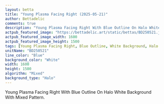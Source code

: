 ```yaml
---
layout: betta
title: "Young Plasma Facing Right (2025-05-21)"
author: Bettadelic
comments: true
description: "Young Plasma Facing Right With Blue Outline On Halo White Background With Mixed Pattern."
actpub_featured_image: "https://bettadelic.art/static/bettas/BD250521.jpg"
actpub_featured_image_width: 1600
actpub_featured_image_height: 1500
tags: [Young Plasma Facing Right, Blue Outline, White Background, Halo Background Pattern, Mixed Pattern, May 2025]
unitName: "BD250521"
line_color: "Blue"
background_color: "White"
width: 1600
height: 1500
algorithm: "Mixed"
background_type: "Halo"
---
```


Young Plasma Facing Right With Blue Outline On Halo White Background With Mixed Pattern.

